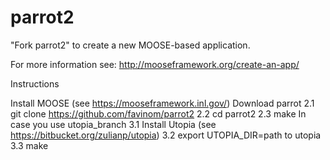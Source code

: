 parrot2
=====

"Fork parrot2" to create a new MOOSE-based application.

For more information see: http://mooseframework.org/create-an-app/

Instructions

Install MOOSE (see https://mooseframework.inl.gov/)
Download parrot 2.1 git clone https://github.com/favinom/parrot2 2.2 cd parrot2 2.3 make
In case you use utopia_branch 3.1 Install Utopia (see https://bitbucket.org/zulianp/utopia) 3.2 export UTOPIA_DIR=path to utopia 3.3 make
